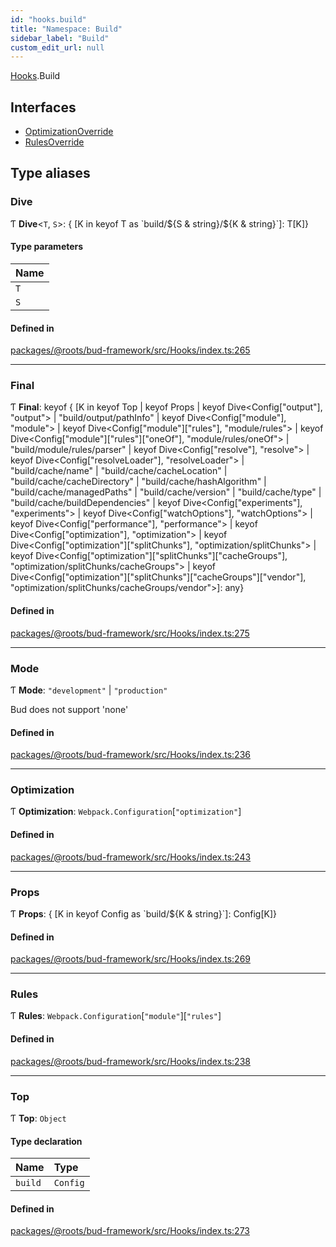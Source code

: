 ```yaml
---
id: "hooks.build"
title: "Namespace: Build"
sidebar_label: "Build"
custom_edit_url: null
---
```


[Hooks](hooks.md).Build

## Interfaces

- [OptimizationOverride](../interfaces/hooks.build.optimizationoverride.md)
- [RulesOverride](../interfaces/hooks.build.rulesoverride.md)

## Type aliases

### Dive

Ƭ **Dive**<`T`, `S`\>: { [K in keyof T as \`build/${S & string}/${K & string}\`]: T[K]}

#### Type parameters

| Name |
| :------ |
| `T` |
| `S` |

#### Defined in

[packages/@roots/bud-framework/src/Hooks/index.ts:265](https://github.com/roots/bud/blob/d7cd28f6/packages/@roots/bud-framework/src/Hooks/index.ts#L265)

___

### Final

Ƭ **Final**: keyof { [K in keyof Top \| keyof Props \| keyof Dive<Config["output"], "output"\> \| "build/output/pathInfo" \| keyof Dive<Config["module"], "module"\> \| keyof Dive<Config["module"]["rules"], "module/rules"\> \| keyof Dive<Config["module"]["rules"]["oneOf"], "module/rules/oneOf"\> \| "build/module/rules/parser" \| keyof Dive<Config["resolve"], "resolve"\> \| keyof Dive<Config["resolveLoader"], "resolveLoader"\> \| "build/cache/name" \| "build/cache/cacheLocation" \| "build/cache/cacheDirectory" \| "build/cache/hashAlgorithm" \| "build/cache/managedPaths" \| "build/cache/version" \| "build/cache/type" \| "build/cache/buildDependencies" \| keyof Dive<Config["experiments"], "experiments"\> \| keyof Dive<Config["watchOptions"], "watchOptions"\> \| keyof Dive<Config["performance"], "performance"\> \| keyof Dive<Config["optimization"], "optimization"\> \| keyof Dive<Config["optimization"]["splitChunks"], "optimization/splitChunks"\> \| keyof Dive<Config["optimization"]["splitChunks"]["cacheGroups"], "optimization/splitChunks/cacheGroups"\> \| keyof Dive<Config["optimization"]["splitChunks"]["cacheGroups"]["vendor"], "optimization/splitChunks/cacheGroups/vendor"\>]: any}

#### Defined in

[packages/@roots/bud-framework/src/Hooks/index.ts:275](https://github.com/roots/bud/blob/d7cd28f6/packages/@roots/bud-framework/src/Hooks/index.ts#L275)

___

### Mode

Ƭ **Mode**: ``"development"`` \| ``"production"``

Bud does not support 'none'

#### Defined in

[packages/@roots/bud-framework/src/Hooks/index.ts:236](https://github.com/roots/bud/blob/d7cd28f6/packages/@roots/bud-framework/src/Hooks/index.ts#L236)

___

### Optimization

Ƭ **Optimization**: `Webpack.Configuration`[``"optimization"``]

#### Defined in

[packages/@roots/bud-framework/src/Hooks/index.ts:243](https://github.com/roots/bud/blob/d7cd28f6/packages/@roots/bud-framework/src/Hooks/index.ts#L243)

___

### Props

Ƭ **Props**: { [K in keyof Config as \`build/${K & string}\`]: Config[K]}

#### Defined in

[packages/@roots/bud-framework/src/Hooks/index.ts:269](https://github.com/roots/bud/blob/d7cd28f6/packages/@roots/bud-framework/src/Hooks/index.ts#L269)

___

### Rules

Ƭ **Rules**: `Webpack.Configuration`[``"module"``][``"rules"``]

#### Defined in

[packages/@roots/bud-framework/src/Hooks/index.ts:238](https://github.com/roots/bud/blob/d7cd28f6/packages/@roots/bud-framework/src/Hooks/index.ts#L238)

___

### Top

Ƭ **Top**: `Object`

#### Type declaration

| Name | Type |
| :------ | :------ |
| `build` | `Config` |

#### Defined in

[packages/@roots/bud-framework/src/Hooks/index.ts:273](https://github.com/roots/bud/blob/d7cd28f6/packages/@roots/bud-framework/src/Hooks/index.ts#L273)
